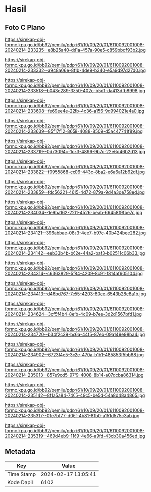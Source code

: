# Hasil

## Foto C Plano

https://sirekap-obj-formc.kpu.go.id/bb92/pemilu/pdpr/61/10/09/20/01/6110092001008-20240214-233235--e8b25a40-dd1a-457a-90e5-c859bbdf93b2.jpg

https://sirekap-obj-formc.kpu.go.id/bb92/pemilu/pdpr/61/10/09/20/01/6110092001008-20240214-233332--a948a06e-8f1b-4de9-b340-e5a9d97d27d0.jpg

https://sirekap-obj-formc.kpu.go.id/bb92/pemilu/pdpr/61/10/09/20/01/6110092001008-20240214-233518--b043e289-3850-402c-b5d1-da413dfb8998.jpg

https://sirekap-obj-formc.kpu.go.id/bb92/pemilu/pdpr/61/10/09/20/01/6110092001008-20240214-233608--fe69ee4e-22fb-4c36-a156-9d994021e4a0.jpg

https://sirekap-obj-formc.kpu.go.id/bb92/pemilu/pdpr/61/10/09/20/01/6110092001008-20240214-233639--85f17f12-8658-4088-8509-d5a447741f89.jpg

https://sirekap-obj-formc.kpu.go.id/bb92/pemilu/pdpr/61/10/09/20/01/6110092001008-20240214-233719--0d73094c-1c53-4896-9b7c-22e6d46b2d13.jpg

https://sirekap-obj-formc.kpu.go.id/bb92/pemilu/pdpr/61/10/09/20/01/6110092001008-20240214-233822--f0955868-cc06-443c-8ba2-e6a6a12b62df.jpg

https://sirekap-obj-formc.kpu.go.id/bb92/pemilu/pdpr/61/10/09/20/01/6110092001008-20240214-233859--fdc56221-4615-4d72-879a-9d4a3de758ed.jpg

https://sirekap-obj-formc.kpu.go.id/bb92/pemilu/pdpr/61/10/09/20/01/6110092001008-20240214-234034--1e9ba162-2211-4526-beab-66458f9fbe7c.jpg

https://sirekap-obj-formc.kpu.go.id/bb92/pemilu/pdpr/61/10/09/20/01/6110092001008-20240214-234121--396abbae-08a3-4ee7-b97c-40b424bee282.jpg

https://sirekap-obj-formc.kpu.go.id/bb92/pemilu/pdpr/61/10/09/20/01/6110092001008-20240214-234142--eeb33b4b-b62e-44a2-baf3-b02511c06b33.jpg

https://sirekap-obj-formc.kpu.go.id/bb92/pemilu/pdpr/61/10/09/20/01/6110092001008-20240214-234314--c6363829-5f84-4209-8c91-f814af605104.jpg

https://sirekap-obj-formc.kpu.go.id/bb92/pemilu/pdpr/61/10/09/20/01/6110092001008-20240214-234413--d46bd767-7e55-4203-80ce-6543b28e8a1b.jpg

https://sirekap-obj-formc.kpu.go.id/bb92/pemilu/pdpr/61/10/09/20/01/6110092001008-20240214-234624--3cf5f4b4-8efb-4c09-b7ee-3d2d1567bfd1.jpg

https://sirekap-obj-formc.kpu.go.id/bb92/pemilu/pdpr/61/10/09/20/01/6110092001008-20240214-234720--b34f2c39-bc6a-44f5-87eb-09a149e98ba4.jpg

https://sirekap-obj-formc.kpu.go.id/bb92/pemilu/pdpr/61/10/09/20/01/6110092001008-20240214-234902--6723f4e5-3c2e-470a-b1b1-485853f5bb68.jpg

https://sirekap-obj-formc.kpu.go.id/bb92/pemilu/pdpr/61/10/09/20/01/6110092001008-20240214-235013--857e9cd5-97f9-4008-8b14-a07dcba86314.jpg

https://sirekap-obj-formc.kpu.go.id/bb92/pemilu/pdpr/61/10/09/20/01/6110092001008-20240214-235142--8f1a5a84-7405-49c5-be5d-54a8d48a4865.jpg

https://sirekap-obj-formc.kpu.go.id/bb92/pemilu/pdpr/61/10/09/20/01/6110092001008-20240214-235317--01e7bf77-d06f-4b81-81b0-a151d575c3ab.jpg

https://sirekap-obj-formc.kpu.go.id/bb92/pemilu/pdpr/61/10/09/20/01/6110092001008-20240214-235319--469d4eb9-1169-4e66-a9fd-43cb30a456ed.jpg


## Metadata

| Key        | Value               |
| ---------- | ------------------- |
| Time Stamp | 2024-02-17 13:05:41 |
| Kode Dapil | 6102                |



